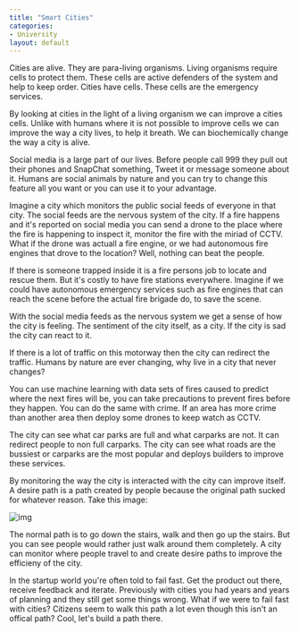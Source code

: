 ```yaml
---
title: "Smart Cities"
categories:
- University
layout: default
---
```


Cities are alive. They are para-living organisms. Living organisms require cells to protect them. These cells are active defenders of the system and help to keep order. Cities have cells. These cells are the emergency services.

By looking at cities in the light of a living organism we can improve a cities cells. Unlike with humans where it is not possible to improve cells we can improve the way a city lives, to help it breath. We can biochemically change the way a city is alive.

Social media is a large part of our lives. Before people call 999 they pull out their phones and SnapChat something, Tweet it or message someone about it. Humans are social animals by nature and you can try to change this feature all you want or you can use it to your advantage.

Imagine a city which monitors the public social feeds of everyone in that city. The social feeds are the nervous system of the city. If a fire happens and it's reported on social media you can send a drone to the place where the fire is happening to inspect it, monitor the fire with the miriad of CCTV. What if the drone was actuall a fire engine, or we had autonomous fire engines that drove to the location? Well, nothing can beat the people.

If there is someone trapped inside it is a fire persons job to locate and rescue them. But it's costly to have fire stations everywhere. Imagine if we could have autonomous emergency services such as fire engines that can reach the scene before the actual fire brigade do, to save the scene.

With the social media feeds as the nervous system we get a sense of how the city is feeling. The sentiment of the city itself, as a city. If the city is sad the city can react to it.

If there is a lot of traffic on this motorway then the city can redirect the traffic. Humans by nature are ever changing, why live in a city that never changes?

You can use machine learning with data sets of fires caused to predict where the next fires will be, you can take precautions to prevent fires before they happen. You can do the same with crime. If an area has more crime than another area then deploy some drones to keep watch as CCTV.

The city can see what car parks are full and what carparks are not. It can redirect people to non full carparks. The city can see what roads are the bussiest or carparks are the most popular and deploys builders to improve these services.

By monitoring the way the city is interacted with the city can improve itself. A desire path is a path created by people because the original path sucked for whatever reason. Take this image:

![img](https://i.redd.it/3vjq46jyzj001.jpg)

The normal path is to go down the stairs, walk and then go up the stairs. But you can see people would rather just walk around them completely. A city can monitor where people travel to and create desire paths to improve the efficieny of the city.

In the startup world you're often told to fail fast. Get the product out there, receive feedback and iterate. Previously with cities you had years and years of planning and they still get some things wrong. What if we were to fail fast with cities? Citizens seem to walk this path a lot even though this isn't an offical path? Cool, let's build a path there.